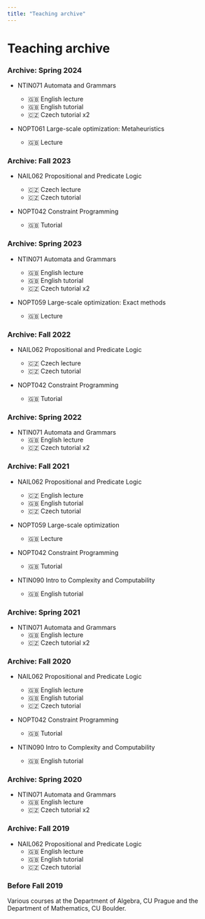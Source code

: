 ```yaml
---
title: "Teaching archive"
---
```


# Teaching archive

### Archive: Spring 2024

* NTIN071 Automata and Grammars
  * 🇬🇧 English lecture
  * 🇬🇧 English tutorial
  * 🇨🇿 Czech tutorial x2

* NOPT061 Large-scale optimization: Metaheuristics
  * 🇬🇧 Lecture

### Archive: Fall 2023

* NAIL062 Propositional and Predicate Logic
  * 🇨🇿 Czech lecture
  * 🇨🇿 Czech tutorial

* NOPT042 Constraint Programming
  * 🇬🇧 Tutorial

### Archive: Spring 2023

* NTIN071 Automata and Grammars
  * 🇬🇧 English lecture
  * 🇬🇧 English tutorial
  * 🇨🇿 Czech tutorial x2

* NOPT059 Large-scale optimization: Exact methods
  * 🇬🇧 Lecture

### Archive: Fall 2022

* NAIL062 Propositional and Predicate Logic
  * 🇨🇿 Czech lecture
  * 🇨🇿 Czech tutorial

* NOPT042 Constraint Programming
  * 🇬🇧 Tutorial

### Archive: Spring 2022

* NTIN071 Automata and Grammars
  * 🇬🇧 English lecture
  * 🇨🇿 Czech tutorial x2

### Archive: Fall 2021

* NAIL062 Propositional and Predicate Logic
  * 🇨🇿 English lecture
  * 🇬🇧 English tutorial
  * 🇨🇿 Czech tutorial

* NOPT059 Large-scale optimization
  * 🇬🇧 Lecture

* NOPT042 Constraint Programming
  * 🇬🇧 Tutorial

* NTIN090 Intro to Complexity and Computability
  * 🇬🇧 English tutorial

### Archive: Spring 2021

* NTIN071 Automata and Grammars
  * 🇬🇧 English lecture
  * 🇨🇿 Czech tutorial x2

### Archive: Fall 2020

* NAIL062 Propositional and Predicate Logic
  * 🇬🇧 English lecture
  * 🇬🇧 English tutorial
  * 🇨🇿 Czech tutorial

* NOPT042 Constraint Programming
  * 🇬🇧 Tutorial

* NTIN090 Intro to Complexity and Computability
  * 🇬🇧 English tutorial

### Archive: Spring 2020

* NTIN071 Automata and Grammars
  * 🇬🇧 English lecture
  * 🇨🇿 Czech tutorial x2

### Archive: Fall 2019

* NAIL062 Propositional and Predicate Logic
  * 🇬🇧 English lecture
  * 🇬🇧 English tutorial
  * 🇨🇿 Czech tutorial

### Before Fall 2019

Various courses at the Department of Algebra, CU Prague and the Department of Mathematics, CU Boulder.
